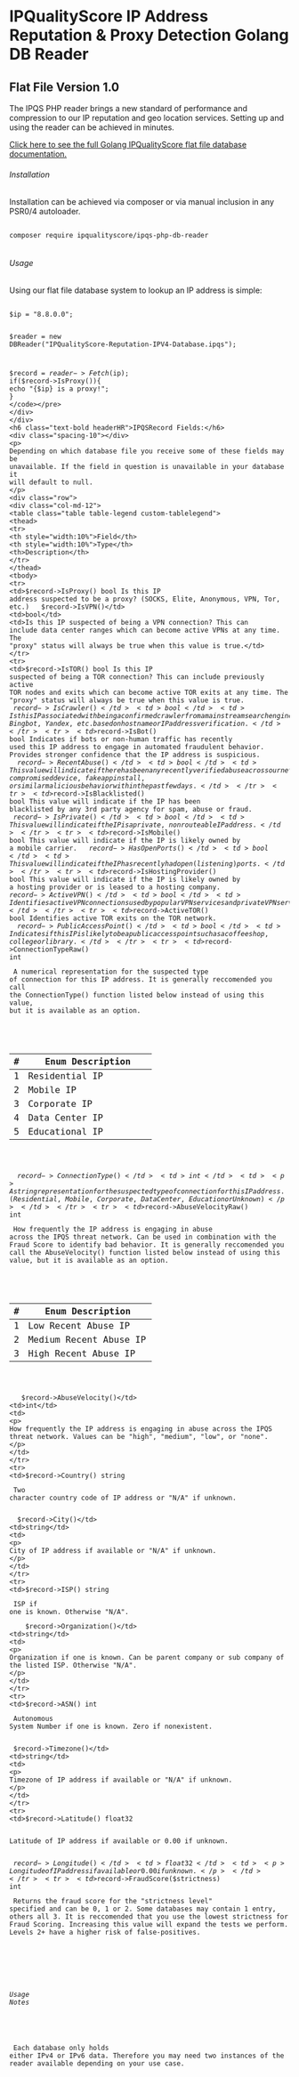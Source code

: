 <div class="documentation_overview">
	<h1 class="doc-title">IPQualityScore IP Address Reputation &amp; Proxy Detection Golang DB Reader</h1>
	<div class="spacing-10"></div>
	<h2 class="text-bold headerHR" style="font-size: 1.5em;">Flat File Version 1.0</h2>
	<div class="spacing-10"></div>
	<p>
        The IPQS PHP reader brings a new standard of performance and compression to our IP reputation and geo location services. Setting up and using the reader can be achieved in minutes.
    </p>
    <a href="https://www.ipqualityscore.com/documentation/ip-reputation-database/php" target="_blank">Click here to see the full Golang IPQualityScore flat file database documentation.</a>
    <h6 class="text-bold headerHR">Installation</h6>
	<div class="spacing-10"></div>
	<p>
        Installation can be achieved via composer or via manual inclusion in any PSR0/4 autoloader.
    </p>
    <div class="row">
		<div class="col-md-12 xsmcode">
			<pre class="highlight markdown"><code>
composer require ipqualityscore/ipqs-php-db-reader
			</code></pre>
        </div>
    </div>
    <h6 class="text-bold headerHR">Usage</h6>
	<div class="spacing-10"></div>
	<p>
        Using our flat file database system to lookup an IP address is simple:
    </p>
    <div class="row">
		<div class="col-md-12 lgcode">
            <pre class="highlight markdown"><code>
$ip = "8.8.0.0";

$reader = new DBReader("IPQualityScore-Reputation-IPV4-Database.ipqs");

$record = $reader->Fetch($ip);
if($record->IsProxy()){
    echo "{$ip} is a proxy!";
}
            </code></pre>
        </div>
    </div>
    <h6 class="text-bold headerHR">IPQSRecord Fields:</h6>
	<div class="spacing-10"></div>
	<p>
        Depending on which database file you receive some of these fields may be unavailable. If the field in question is unavailable in your database it will default to null.
    </p>
    <div class="row">
		<div class="col-md-12">
			<table class="table table-legend custom-tablelegend">
				<thead>
					<tr>
						<th style="width:10%">Field</th>
						<th style="width:10%">Type</th>
						<th>Description</th>
					</tr>
				</thead>
				<tbody>
					<tr>
						<td>$record->IsProxy()</td>
						<td>bool</td>
						<td>Is this IP address suspected to be a proxy? (SOCKS, Elite, Anonymous, VPN, Tor, etc.)</td>
					</tr>
                    <tr>
						<td>$record->IsVPN()</td>
						<td>bool</td>
						<td>Is this IP suspected of being a VPN connection? This can include data center ranges which can become active VPNs at any time. The "proxy" status will always be true when this value is true.</td>
					</tr>
                    <tr>
						<td>$record->IsTOR()</td>
						<td>bool</td>
						<td>Is this IP suspected of being a TOR connection? This can include previously active TOR nodes and exits which can become active TOR exits at any time. The "proxy" status will always be true when this value is true.</td>
					</tr>
                    <tr>
						<td>$record->IsCrawler()</td>
						<td>bool</td>
						<td>Is this IP associated with being a confirmed crawler from a mainstream search engine such as Googlebot, Bingbot, Yandex, etc. based on hostname or IP address verification.</td>
					</tr>
                    <tr>
						<td>$record->IsBot()</td>
						<td>bool</td>
						<td>Indicates if bots or non-human traffic has recently used this IP address to engage in automated fraudulent behavior. Provides stronger confidence that the IP address is suspicious.</td>
					</tr>
                    <tr>
						<td>$record->RecentAbuse()</td>
						<td>bool</td>
						<td>This value will indicate if there has been any recently verified abuse across our network for this IP address. Abuse could be a confirmed chargeback, compromised device, fake app install, or similar malicious behavior within the past few days.</td>
					</tr>
                    <tr>
						<td>$record->IsBlacklisted()</td>
						<td>bool</td>
						<td>This value will indicate if the IP has been blacklisted by any 3rd party agency for spam, abuse or fraud.</td>
					</tr>
                    <tr>
						<td>$record->IsPrivate()</td>
						<td>bool</td>
						<td>This value will indicate if the IP is a private, nonrouteable IP address.</td>
					</tr>
                    <tr>
						<td>$record->IsMobile()</td>
						<td>bool</td>
						<td>This value will indicate if the IP is likely owned by a mobile carrier.</td>
					</tr>
                    <tr>
						<td>$record->HasOpenPorts()</td>
						<td>bool</td>
						<td>This value will indicate if the IP has recently had open (listening) ports.</td>
					</tr>
                    <tr>
						<td>$record->IsHostingProvider()</td>
						<td>bool</td>
						<td>This value will indicate if the IP is likely owned by a hosting provider or is leased to a hosting company.</td>
					</tr>
                    <tr>
						<td>$record->ActiveVPN()</td>
						<td>bool</td>
						<td>Identifies active VPN connections used by popular VPN services and private VPN servers.</td>
					</tr>
                    <tr>
						<td>$record->ActiveTOR()</td>
						<td>bool</td>
						<td>Identifies active TOR exits on the TOR network.</td>
					</tr>
                    <tr>
						<td>$record->PublicAccessPoint()</td>
						<td>bool</td>
						<td>Indicates if this IP is likely to be a public access point such as a coffee shop, college or library.</td>
					</tr>
                    <tr>
						<td>$record->ConnectionTypeRaw()</td>
						<td>int</td>
						<td>
                            <p>
                                A numerical representation for the suspected type of connection for this IP address. It is generally reccomended you call the ConnectionType() function listed below instead of using this value, but it is available as an option.
                            </p>
                            <div class="row">
                                <div class="col-md-8 col-md-offset-2">
                                    <table class="table table-legend custom-tablelegend">
                                        <thead>
                                            <tr>
                                                <th>#</th>
                                                <th style="width:90%;">Enum Description</th>
                                            </tr>
                                        </thead>
                                        <tbody>
                                            <tr>
                                                <td>1</td>
                                                <td>Residential IP</td>
                                            </tr>
                                            <tr>
                                                <td>2</td>
                                                <td>Mobile IP</td>
                                            </tr>
                                            <tr>
                                                <td>3</td>
                                                <td>Corporate IP</td>
                                            </tr>
                                            <tr>
                                                <td>4</td>
                                                <td>Data Center IP</td>
                                            </tr>
                                            <tr>
                                                <td>5</td>
                                                <td>Educational IP</td>
                                            </tr>
                                        </tbody>
                                    </table>
                                </div>
                            </div>
                        </td>
					</tr>
                    <tr>
						<td>$record->ConnectionType()</td>
						<td>int</td>
						<td>
                            <p>
                                A string representation for the suspected type of connection for this IP address. (Residential, Mobile, Corporate, Data Center, Education or Unknown)
                            </p>
                        </td>
					</tr>
                    <tr>
						<td>$record->AbuseVelocityRaw()</td>
						<td>int</td>
						<td>
                            <p>
                                How frequently the IP address is engaging in abuse across the IPQS threat network. Can be used in combination with the Fraud Score to identify bad behavior. It is generally reccomended you call the AbuseVelocity() function listed below instead of using this value, but it is available as an option.
                            </p>
                            <div class="row">
                                <div class="col-md-8 col-md-offset-2">
                                    <table class="table table-legend custom-tablelegend">
                                        <thead>
                                            <tr>
                                                <th>#</th>
                                                <th style="width:90%;">Enum Description</th>
                                            </tr>
                                        </thead>
                                        <tbody>
                                            <tr>
                                                <td>1</td>
                                                <td>Low Recent Abuse IP</td>
                                            </tr>
                                            <tr>
                                                <td>2</td>
                                                <td>Medium Recent Abuse IP</td>
                                            </tr>
                                            <tr>
                                                <td>3</td>
                                                <td>High Recent Abuse IP</td>
                                            </tr>
                                        </tbody>
                                    </table>
                                </div>
                            </div>
                        </td>
                    </tr>
                    <tr>
						<td>$record->AbuseVelocity()</td>
						<td>int</td>
						<td>
                            <p>
                                How frequently the IP address is engaging in abuse across the IPQS threat network. Values can be "high", "medium", "low", or "none".
                            </p>
                        </td>
                    </tr>
                    <tr>
						<td>$record->Country()</td>
						<td>string</td>
						<td>
                            <p>
                                Two character country code of IP address or "N/A" if unknown.
                            </p>
                        </td>
                    </tr>
                    <tr>
						<td>$record->City()</td>
						<td>string</td>
						<td>
                            <p>
                                City of IP address if available or "N/A" if unknown.
                            </p>
                        </td>
                    </tr>
                    <tr>
						<td>$record->ISP()</td>
						<td>string</td>
						<td>
                            <p>
                                ISP if one is known. Otherwise "N/A".
                            </p>
                        </td>
                    </tr>
                    <tr>
						<td>$record->Organization()</td>
						<td>string</td>
						<td>
                            <p>
                                Organization if one is known. Can be parent company or sub company of the listed ISP. Otherwise "N/A".
                            </p>
                        </td>
                    </tr>
                    <tr>
						<td>$record->ASN()</td>
						<td>int</td>
						<td>
                            <p>
                                Autonomous System Number if one is known. Zero if nonexistent.
                            </p>
                        </td>
                    </tr>
                    <tr>
						<td>$record->Timezone()</td>
						<td>string</td>
						<td>
                            <p>
                                Timezone of IP address if available or "N/A" if unknown.
                            </p>
                        </td>
                    </tr>
                    <tr>
						<td>$record->Latitude()</td>
						<td>float32</td>
						<td>
                            <p>
                                Latitude of IP address if available or 0.00 if unknown.
                            </p>
                        </td>
                    </tr>
                    <tr>
						<td>$record->Longitude()</td>
						<td>float32</td>
						<td>
                            <p>
                                Longitude of IP address if available or 0.00 if unknown.
                            </p>
                        </td>
                    </tr>
                    <tr>
						<td>$record->FraudScore($strictness)</td>
						<td>int</td>
						<td>
                            <p>
                                Returns the fraud score for the "strictness level" specified and can be 0, 1 or 2. Some databases may contain 1 entry, others all 3. It is reccomended that you use the lowest strictness for Fraud Scoring. Increasing this value will expand the tests we perform. Levels 2+ have a higher risk of false-positives.
                            </p>
                        </td>
                    </tr>
                </tbody>
            </table>
        </div>
    </div>
    <h6 class="text-bold headerHR">Usage Notes</h6>
	<div class="spacing-10"></div>
	<p>
        Each database only holds either IPv4 or IPv6 data. Therefore you may need two instances of the reader available depending on your use case.
    </p>
</div>
